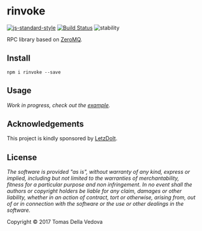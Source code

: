 # rinvoke

[![js-standard-style](https://img.shields.io/badge/code%20style-standard-brightgreen.svg?style=flat)](http://standardjs.com/)
  [![Build Status](https://travis-ci.org/delvedor/rinvoke.svg?branch=master)](https://travis-ci.org/delvedor/rinvoke)  ![stability](https://img.shields.io/badge/stability-experimental-orange.svg)


  RPC library based on [ZeroMQ](http://zeromq.org/).

## Install
```
npm i rinvoke --save
```

## Usage
*Work in progress, check out the [example](https://github.com/delvedor/rinvoke/blob/master/examples/example.js).*

<a name="acknowledgements"></a>
## Acknowledgements

This project is kindly sponsored by [LetzDoIt](http://www.letzdoitapp.com/).

<a name="license"></a>
## License

*The software is provided "as is", without warranty of any kind, express or implied, including but not limited to the warranties of merchantability, fitness for a particular purpose and non infringement. In no event shall the authors or copyright holders be liable for any claim, damages or other liability, whether in an action of contract, tort or otherwise, arising from, out of or in connection with the software or the use or other dealings in the software.*

Copyright © 2017 Tomas Della Vedova
